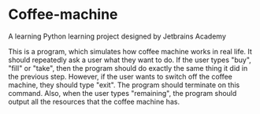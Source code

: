 # Coffee-machine
A learning Python learning project designed by Jetbrains Academy

This is a program, which simulates how coffee machine works in real life. 
It should repeatedly ask a user what they want to do. 
If the user types "buy", "fill" or "take", then the program should do exactly the same thing it did in the previous step. 
However, if the user wants to switch off the coffee machine, they should type "exit". The program should terminate on this command. 
Also, when the user types "remaining", the program should output all the resources that the coffee machine has.

